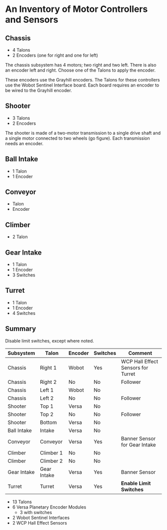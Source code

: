 # An Inventory of Motor Controllers and Sensors

## Chassis
* 4 Talons
* 2 Encoders (one for right and one for left)

The chassis subsystem has 4 motors; two right and two left. There is also an encoder left and right. Choose one of the Talons to apply the encoder.

These encoders use the Grayhill encoders. The Talons for these controllers use the Wobot Sentinel Interface board. Each board requires an encoder to be wired to the Grayhill encoder.

## Shooter
* 3 Talons
* 2 Encoders

The shooter is made of a two-motor transmission to a single drive shaft and a single motor connected to two wheels (go figure). Each transmission needs an encoder.

## Ball Intake
* 1 Talon
* 1 Encoder

## Conveyor
* Talon
* Encoder

## Climber
* 2 Talon

## Gear Intake
* 1 Talon
* 1 Encoder
* 3 Switches

## Turret
* 1 Talon
* 1 Encoder
* 4 Switches
 
## Summary

Disable limit switches, except where noted.

| Subsystem   | Talon       | Encoder | Switches | Comment  |
| ----------- | ----------- | ------- | -------- | -------- |
| Chassis     | Right 1     | Wobot   | Yes      | WCP Hall Effect Sensors for Turret |
| Chassis     | Right 2     | No      | No       | Follower |
| Chassis     | Left 1      | Wobot   | No       | |
| Chassis     | Left 2      | No      | No       | Follower |
| Shooter     | Top 1       | Versa   | No       | |
| Shooter     | Top 2       | No      | No       | Follower |
| Shooter     | Bottom      | Versa   | No       | |
| Ball Intake | Intake      | Versa   | No       | |
| Conveyor    | Conveyor    | Versa   | Yes      | Banner Sensor for Gear Intake |
| Climber     | Climber 1   | No      | No       | |
| Climber     | Climber 2   | No      | No       | |
| Gear Intake | Gear Intake | Versa   | Yes      | Banner Sensor |
| Turret      | Turret      | Versa   | Yes      | **Enable Limit Switches** |

* 13 Talons
* 6 Versa Planetary Encoder Modules
    * 3 with switches
* 2 Wobot Sentinel Interfaces
* 2 WCP Hall Effect Sensors

